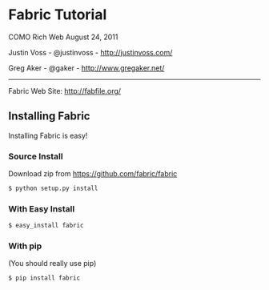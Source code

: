 # Fabric Tutorial #
 
COMO Rich Web 
August 24, 2011

Justin Voss
    - @justinvoss
    - http://justinvoss.com/

Greg Aker
    - @gaker
    - http://www.gregaker.net/
    
------------------------------------------------------------------------------

Fabric Web Site: http://fabfile.org/

## Installing Fabric ##

Installing Fabric is easy!

### Source Install ###

Download zip from https://github.com/fabric/fabric

```sh
$ python setup.py install
```

### With Easy Install ### 

```sh
$ easy_install fabric
```
    
### With pip ###
(You should really use pip)

```sh
$ pip install fabric
```


